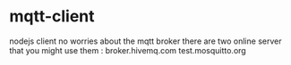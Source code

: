 # mqtt-client
nodejs client
no worries about the mqtt broker 
there are two online server that you might use them :
broker.hivemq.com
test.mosquitto.org